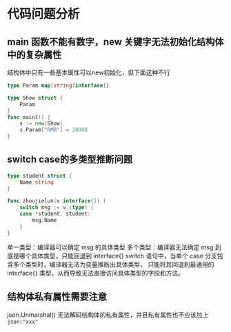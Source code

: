 # 代码问题分析
## main 函数不能有数字，new 关键字无法初始化结构体中的复杂属性
结构体中只有一些基本属性可以new初始化，但下面这种不行
```go
type Param map[string]interface{}

type Show struct {
	Param
}
func main1() {
    s := new(Show)
    s.Param["RMB"] = 10000
}
```
## switch case的多类型推断问题
```go
type student struct {
	Name string
}

func zhoujielun(v interface{}) {
	switch msg := v.(type) {
	case *student, student:
		msg.Name
	}
}
```
单一类型：编译器可以确定 msg 的具体类型
多个类型：编译器无法确定 msg 到底是哪个具体类型，只能回退到 interface{}
switch 语句中，当单个 case 分支包含多个类型时，编译器无法为变量推断出具体类型，
只能将其回退到最通用的 interface{} 类型，从而导致无法直接访问具体类型的字段和方法。
## 结构体私有属性需要注意
json.Unmarshal() 无法解码结构体的私有属性，并且私有属性也不应该加上 `json:"xxx"`